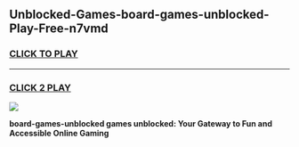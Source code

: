 
## Unblocked-Games-board-games-unblocked-Play-Free-n7vmd
<h3>
<a href="https://premium76.site?title=board-games-unblocked&ref=18A1">CLICK TO PLAY</a></h3>
<hr>

<h3>
<a href="https://premium76.site?title=board-games-unblocked&ref=18A1">CLICK 2 PLAY</a>
  
</h3>

<a href="https://premium76.site?title=board-games-unblocked&ref=18A1"><img src="https://clearcache.store/games.png"></a>


**board-games-unblocked games unblocked: Your Gateway to Fun and Accessible Online Gaming**
